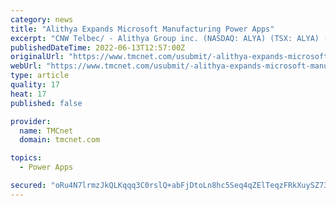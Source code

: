 ```yaml
---
category: news
title: "Alithya Expands Microsoft Manufacturing Power Apps"
excerpt: "CNW Telbec/ - Alithya Group inc. (NASDAQ: ALYA) (TSX: ALYA) (\"Alithya\") today announced details of its Alithya 365 Power Apps for Manufacturing whi"
publishedDateTime: 2022-06-13T12:57:00Z
originalUrl: "https://www.tmcnet.com/usubmit/-alithya-expands-microsoft-manufacturing-power-apps-/2022/06/13/9620099.htm"
webUrl: "https://www.tmcnet.com/usubmit/-alithya-expands-microsoft-manufacturing-power-apps-/2022/06/13/9620099.htm"
type: article
quality: 17
heat: 17
published: false

provider:
  name: TMCnet
  domain: tmcnet.com

topics:
  - Power Apps

secured: "oRu4N7lrmzJkQLKqqq3C0rslQ+abFjDtoLn8hc5Seq4qZElTeqzFRkXuySZ73L5gqw4bgeGHYZ46Y3nMQ4CitGM1CmxzPBMvb0NulOfM7aMnWSz65bTEYDiQhB4DcUsTBnhXJfnZMv0DLUAa83Zc3iAehAgFOnW/beHAwYR+25siXwuwvNkKMXl6hU4nL95JLKLxB7PLIAa07FqkqpUj7YhXOJavj4cIW8n99wEnQ0B3obNl/GnlBCliUw6KXU9md74xxxuDOi3OvvH3zziO/REQHQdxVjSH9u3ziT8rl7UA79/qpo/7LV8SgBNk9ML8Ds6wNhtQ935thXExWQ7cXct6jvMZebmjxXXomPDVUvc=;T555jDQ3/jSzfi7OCiHQAQ=="
---
```



